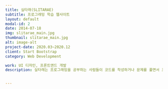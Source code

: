 ```yaml
---
title: 실타래(SLITARAE)
subtitle: 프로그래밍 학습 웹사이트
layout: default
modal-id: 2
date: 2014-07-18
img: slitarae_main.jpg
thumbnail: slitarae_main.jpg
alt: image-alt
project-date: 2020.03~2020.12
client: Start Bootstrap
category: Web Development

work: UI 디자인, 프론트앤드 개발
description: 실타래는 프로그래밍을 공부하는 사람들이 코드를 작성하거나 문제를 풀면서 프로그래밍을 학습하고 익힐 수 있도록 돕는 웹사이트입니다. 실타래는 많은 문제들과 함께 에디터를 제공하여 별도의 IDE를 설치하지 않고 웹사이트 안에서 문제를 받아 해결할 수 있도록 되어있습니다. 난이도, 출처별로 나누어진 문제를 통해 자신의 실력을 파악할 수 있으며, 자신이 준비하는 코딩테스트의 기출 문제를 풀 수 있습니다. 


---
```

